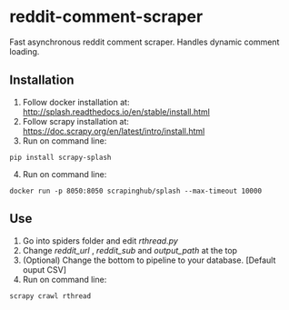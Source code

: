 # reddit-comment-scraper
Fast asynchronous reddit comment scraper. Handles dynamic comment loading.


## Installation
  1. Follow docker installation at: http://splash.readthedocs.io/en/stable/install.html
  2. Follow scrapy installation at: https://doc.scrapy.org/en/latest/intro/install.html
  3. Run on command line:
  ```
  pip install scrapy-splash
  ```
  4. Run on command line:
  ```
  docker run -p 8050:8050 scrapinghub/splash --max-timeout 10000
  ```
  
## Use
  1. Go into spiders folder and edit *rthread.py* 
  2. Change *reddit_url* , *reddit_sub* and *output_path* at the top
  3. (Optional) Change the bottom to pipeline to your database. [Default ouput CSV]
  4. Run on command line:
  ```
  scrapy crawl rthread
  ```
  

  
